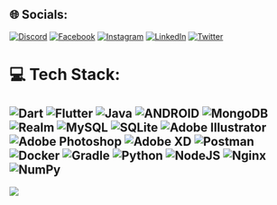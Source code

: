 
## 🌐 Socials:
[![Discord](https://img.shields.io/badge/Discord-%237289DA.svg?logo=discord&logoColor=white)](https://discord.gg/s.h.a.h.r.a.m#8402) [![Facebook](https://img.shields.io/badge/Facebook-%231877F2.svg?logo=Facebook&logoColor=white)](https://facebook.com/shahram.ghorbani.96) [![Instagram](https://img.shields.io/badge/Instagram-%23E4405F.svg?logo=Instagram&logoColor=white)](https://instagram.com/s.h.a.h.r.a.m88) [![LinkedIn](https://img.shields.io/badge/LinkedIn-%230077B5.svg?logo=linkedin&logoColor=white)](https://linkedin.com/in/shahram-ghorbani-kalkhajeh-0ba698101) [![Twitter](https://img.shields.io/badge/Twitter-%231DA1F2.svg?logo=Twitter&logoColor=white)](https://twitter.com/shgh88) 

# 💻 Tech Stack:
![Dart](https://img.shields.io/badge/dart-%230175C2.svg?style=for-the-badge&logo=dart&logoColor=white)  ![Flutter](https://img.shields.io/badge/Flutter-%2302569B.svg?style=for-the-badge&logo=Flutter&logoColor=white) ![Java](https://img.shields.io/badge/java-%23ED8B00.svg?style=for-the-badge&logo=java&logoColor=white) ![ANDROID](https://img.shields.io/badge/android-%2320232a.svg?style=for-the-badge&logo=android&logoColor=%a4c639) ![MongoDB](https://img.shields.io/badge/MongoDB-%234ea94b.svg?style=for-the-badge&logo=mongodb&logoColor=white) ![Realm](https://img.shields.io/badge/Realm-39477F?style=for-the-badge&logo=realm&logoColor=white) ![MySQL](https://img.shields.io/badge/mysql-%2300f.svg?style=for-the-badge&logo=mysql&logoColor=white) ![SQLite](https://img.shields.io/badge/sqlite-%2307405e.svg?style=for-the-badge&logo=sqlite&logoColor=white) ![Adobe Illustrator](https://img.shields.io/badge/adobeillustrator-%23FF9A00.svg?style=for-the-badge&logo=adobeillustrator&logoColor=white) ![Adobe Photoshop](https://img.shields.io/badge/adobephotoshop-%2331A8FF.svg?style=for-the-badge&logo=adobephotoshop&logoColor=white) ![Adobe XD](https://img.shields.io/badge/Adobe%20XD-470137?style=for-the-badge&logo=Adobe%20XD&logoColor=#FF61F6) ![Postman](https://img.shields.io/badge/Postman-FF6C37?style=for-the-badge&logo=postman&logoColor=white) ![Docker](https://img.shields.io/badge/docker-%230db7ed.svg?style=for-the-badge&logo=docker&logoColor=white) ![Gradle](https://img.shields.io/badge/Gradle-02303A.svg?style=for-the-badge&logo=Gradle&logoColor=white) ![Python](https://img.shields.io/badge/python-3670A0?style=for-the-badge&logo=python&logoColor=ffdd54) ![NodeJS](https://img.shields.io/badge/node.js-6DA55F?style=for-the-badge&logo=node.js&logoColor=white) ![Nginx](https://img.shields.io/badge/nginx-%23009639.svg?style=for-the-badge&logo=nginx&logoColor=white) ![NumPy](https://img.shields.io/badge/numpy-%23013243.svg?style=for-the-badge&logo=numpy&logoColor=white)
---
[![](https://visitcount.itsvg.in/api?id=shahramgh&icon=0&color=0)](https://visitcount.itsvg.in)

  <!-- ## 💰 You can help me by Donating
  [![PayPal](https://img.shields.io/badge/PayPal-00457C?style=for-the-badge&logo=paypal&logoColor=white)](https://paypal.me/shahramghk1988) [![Ko-Fi](https://img.shields.io/badge/Ko--fi-F16061?style=for-the-badge&logo=ko-fi&logoColor=white)](https://ko-fi.com/shahram88) -->

  
<!-- Proudly created with GPRM ( https://gprm.itsvg.in ) -->
